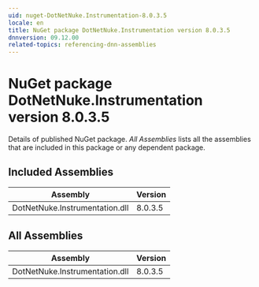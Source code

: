 ```yaml
---
uid: nuget-DotNetNuke.Instrumentation-8.0.3.5
locale: en
title: NuGet package DotNetNuke.Instrumentation version 8.0.3.5
dnnversion: 09.12.00
related-topics: referencing-dnn-assemblies
---
```


# NuGet package DotNetNuke.Instrumentation version 8.0.3.5
Details of published NuGet package.
*All Assemblies* lists all the assemblies that are included in this package or any dependent package.

## Included Assemblies

|Assembly|Version|
|---|---|
|DotNetNuke.Instrumentation.dll|8.0.3.5|

## All Assemblies

|Assembly|Version|
|---|---|
|DotNetNuke.Instrumentation.dll|8.0.3.5|

